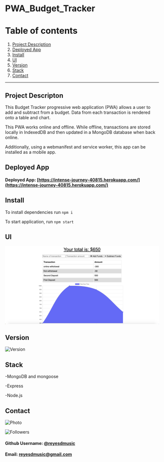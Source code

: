 # PWA_Budget_Tracker

# Table of contents
1. [Project Description](#descriptionLink)
2. [Deployed App](#deployedLink)
3. [Install](#installLink)
4. [UI](#uiLink)
5. [Version](#versionLink)
6. [Stack](#dependenciesLink)
7. [Contact](#contactLink)


----

## Project Descripton <a name="descriptionLink"></a>
This Budget Tracker progressive web application (PWA) allows a user to add and subtract from a budget. Data from each transaction is rendered onto a table and chart. 

This PWA works online and offline. While offline, transactions are stored locally in IndexedDB and then updated in a MongoDB database when back online. 

Additionally, using a webmanifest and service worker, this app can be installed as a mobile app.

## Deployed App <a name="installLink"></a>
#### Deployed App:  [https://intense-journey-40815.herokuapp.com/](https://intense-journey-40815.herokuapp.com/)


## Install <a name="installLink"></a>
To install dependencies run ```npm i```

To start application, run ```npm start```

## UI <a name="uiLink"></a>
![](images/budgetPWA_ui.png)


## Version <a name="versionLink"></a>
![Version](https://img.shields.io/badge/Version-1.0-f39f37)

## Stack  <a name="dependenciesLink"></a>

-MongoDB and mongoose

-Express

-Node.js

## Contact <a name="contactLink"></a>
![Photo](https://avatars1.githubusercontent.com/u/59745204?v=4)

![Followers](<https://img.shields.io/github/followers/reyesdmusic?style=social>) 
#### Github Username: [@reyesdmusic](https://www.github.com/reyesdmusic)
#### Email: reyesdmusic@gmail.com